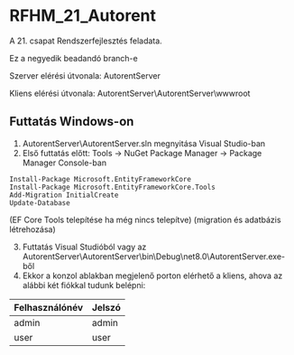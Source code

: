 # RFHM_21_Autorent
A 21. csapat Rendszerfejlesztés feladata.

Ez a negyedik beadandó branch-e

Szerver elérési útvonala: AutorentServer

Kliens elérési útvonala: AutorentServer\AutorentServer\wwwroot

## Futtatás Windows-on
1. AutorentServer\AutorentServer.sln megnyitása Visual Studio-ban
2. Első futtatás előtt: Tools -> NuGet Package Manager -> Package Manager Console-ban 
```
Install-Package Microsoft.EntityFrameworkCore
Install-Package Microsoft.EntityFrameworkCore.Tools 
Add-Migration InitialCreate
Update-Database
``` 
(EF Core Tools telepítése ha még nincs telepítve)
(migration és adatbázis létrehozása)

3. Futtatás Visual Studióból vagy az AutorentServer\AutorentServer\bin\Debug\net8.0\AutorentServer.exe-ből 
4. Ekkor a konzol ablakban megjelenő porton elérhető a kliens, ahova az alábbi két fiókkal tudunk belépni:

| Felhasználónév | Jelszó |
| -------------- | ------ |
| admin          | admin  |
| user           | user   |

